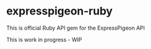 expresspigeon-ruby
=================

This is official Ruby API gem for the ExpressPigeon API

This is work in progress - WIP
